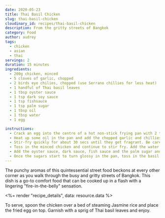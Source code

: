```yaml
---
date: 2020-05-23
title: Thai Basil Chicken
slug: thai-basil-chicken
cloudinary_id: recipes/thai-basil-chicken
description: From the gritty streets of Bangkok
category: Food
author: audrey
tags:
  - chicken
  - asian
  - thai
servings: 2
duration: 15 minutes
ingredients:
  - 200g chicken, minced
  - 5 cloves of garlic, chopped
  - 2 birds eye chilies, chopped (use Serrano chillies for less heat)
  - 1 handful of Thai basil leaves
  - 1 tbsp oyster sauce
  - 1 tsp dark soy sauce
  - 1 tsp fishsauce
  - 1 tsp palm sugar
  - 1 tbsp oil
  - 1 tbsp water
  - 1 egg

instructions:
  - Crack an egg into the centre of a hot non-stick frying pan with 2 tbsp of oil and allow it to sizzle. Scoop some hot oil and splash it over the egg to help with the cooking. Once done, set the fried egg aside on a paper towel to absorb excess oil.
  - Heat up some oil in the pan and add the chopped garlic and chillies.
  - Stir-fry quickly for about 30 secs until they get fragrant. Be careful not to leave too long as garlic burns quickly.
  - Toss in the minced chicken and continue to stir fry. Add the water and cook the chicken all the way through, about 6-8 minutes.
  - Add the oyster sauce, dark sauce, fish sauce and the palm sugar and keep stir-frying for another 2 mins.
  - Once the sugars start to turn glossy in the pan, toss in the basil and cook for another 30 secs before turning off the heat.
---
```


The punchy aromas of this quintessential street food beckons at every other corner as you walk through the busy and gritty streets of Bangkok. This dish is a go-to comfort food that can be cooked up in a flash with a lingering "fire-in-the-belly" sensation.

<%= render "recipe_details", data: resource.data %>

To serve, spoon the chicken over a bed of steaming Jasmine rice and place the fried egg on top. Garnish with a sprig of Thai basil leaves and enjoy.
